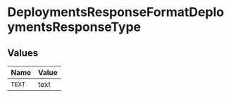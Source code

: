 # DeploymentsResponseFormatDeploymentsResponseType


## Values

| Name   | Value  |
| ------ | ------ |
| `TEXT` | text   |